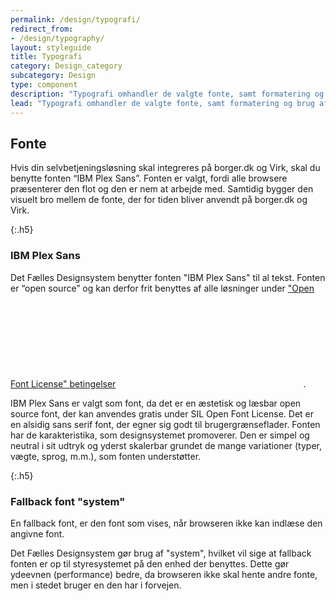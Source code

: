 ```yaml
---
permalink: /design/typografi/
redirect_from:
- /design/typography/
layout: styleguide
title: Typografi
category: Design_category
subcategory: Design
type: component
description: "Typografi omhandler de valgte fonte, samt formatering og brug af tekst og overskrifter."
lead: "Typografi omhandler de valgte fonte, samt formatering og brug af tekst og overskrifter."
---
```

## Fonte

Hvis din selvbetjeningsløsning skal integreres på borger.dk og Virk, skal du benytte fonten “IBM Plex Sans”. Fonten er valgt, fordi alle browsere præsenterer den flot og den  er nem at arbejde med. Samtidig bygger den visuelt bro mellem de fonte, der for tiden bliver anvendt på borger.dk og Virk.

{:.h5}
### IBM Plex Sans

Det Fælles Designsystem benytter fonten "IBM Plex Sans" til al tekst. Fonten er “open source” og kan derfor frit benyttes af alle løsninger under <a href="https://scripts.sil.org/cms/scripts/page.php?site_id=nrsi&id=OFL_web" class="icon-link">"Open Font License" betingelser<svg class="icon-svg" focusable="false" aria-hidden="false" tabindex="-1"><use xlink:href="#open-in-new"></use></svg></a>.

IBM Plex Sans er valgt som font, da det er en æstetisk og læsbar open source font, der kan anvendes gratis under SIL Open Font License. Det er en alsidig sans serif font, der egner sig godt til brugergrænseflader. Fonten har de karakteristika, som designsystemet promoverer. Den er simpel og neutral i sit udtryk og yderst skalerbar grundet de mange variationer (typer, vægte, sprog, m.m.), som fonten understøtter.

{:.h5}
### Fallback font "system"

En fallback font, er den font som vises, når browseren ikke kan indlæse den angivne font.

Det Fælles Designsystem gør brug af "system", hvilket vil sige at fallback fonten er op til styresystemet på den enhed der benyttes. Dette gør ydeevnen (performance) bedre, da browseren ikke skal hente andre fonte, men i stedet bruger en den har i forvejen.
